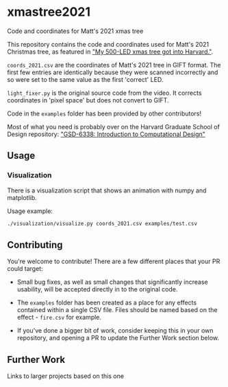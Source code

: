 # xmastree2021
Code and coordinates for Matt's 2021 xmas tree

This repository contains the code and coordinates used for Matt's 2021 Christmas tree, as featured in ["My 500-LED xmas tree got into Harvard."](https://youtu.be/WuMRJf6B5Q4).

`coords_2021.csv` are the coordinates of Matt's 2021 tree in GIFT format. The first few entries are identically because they were scanned incorrectly and so were set to the same value as the first 'correct' LED.

`light_fixer.py` is the original source code from the video. It corrects coordinates in 'pixel space' but does not convert to GIFT.

Code in the `examples` folder has been provided by other contributors!

Most of what you need is probably over on the Harvard Graduate School of Design repository: ["GSD-6338: Introduction to Computational Design"](https://github.com/GSD6338)

## Usage
### Visualization
There is a visualization script that shows an animation with numpy and matplotlib.

Usage example:
```bash
./visualization/visualize.py coords_2021.csv examples/test.csv
```

## Contributing

You're welcome to contribute! There are a few different places that your PR could target:

- Small bug fixes, as well as small changes that significantly increase usability, will be accepted directly in to the original code.

- The `examples` folder has been created as a place for any effects contained within a single CSV file. Files should be named based on the effect - `fire.csv` for example.

- If you've done a bigger bit of work, consider keeping this in your own repository, and opening a PR to update the Further Work section below.

## Further Work

Links to larger projects based on this one
